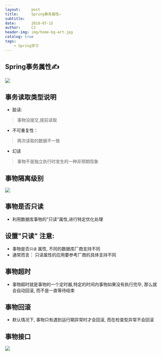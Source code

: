 ```yaml
---
layout:     post
title:      Spring事务属性✍️
subtitle:   
date:       2018-07-15
author:     CJ
header-img: img/home-bg-art.jpg
catalog: true
tags:
    - Spring学习
---
```


## Spring事务属性✍️
![](https://ws3.sinaimg.cn/large/006tKfTcgy1ftav5btsi8j30xe0gotmw.jpg)

## 事务读取类型说明
- 脏读:

 > 事物没提交,提前读取
- 不可重复性：

 > 两次读取的数据不一致
- 幻读
 
 > 事物不是独立执行时发生的一种非预期现象
 
 
## 事物隔离级别
![](https://ws2.sinaimg.cn/large/006tKfTcgy1ftavcfj05yj30x00fhwpn.jpg)
 
## 事物是否只读
- 利用数据库事物的"只读"属性,进行特定优化处理
## 设置"只读" 注意:
- 事物是否`只读` 属性, 不同的数据库厂商支持不同
- 通常而言： 只读属性的应用要参考厂商的具体支持不同

## 事物超时
- 事物超时就是事物的一个定时器,特定的时间内事物如果没有执行完毕, 那么就会自动回滚, 而不是一直等待结束

##  事物回滚
- 默认情况下, 事物只有遇到运行期异常时才会回滚, 而在检查型异常不会回滚

## 事物接口
![](https://ws2.sinaimg.cn/large/006tKfTcgy1ftawb0talrj30pt0f7gvh.jpg)

 
 
